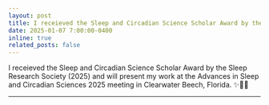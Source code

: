 ```yaml
---
layout: post
title: I receieved the Sleep and Circadian Science Scholar Award by the Sleep Research Society (2025).
date: 2025-01-07 7:00:00-0400
inline: true
related_posts: false
---
```


I receieved the Sleep and Circadian Science Scholar Award by the Sleep Research Society (2025) and will present my work at the Advances in Sleep and Circadian Sciences 2025 meeting in Clearwater Beech, Florida. ✨🎉🎊

---

